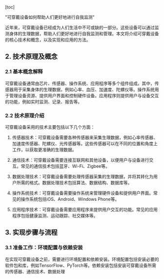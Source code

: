 
[toc]                    
                
                
"可穿戴设备如何帮助人们更好地进行自我监测"

近年来，可穿戴设备已经成为人们生活中不可或缺的一部分。这些设备可以通过监测身体的生理数据，帮助人们更好地进行自我监测和管理。本文将介绍可穿戴设备的核心技术和概念，以及实现和应用的方法。

## 2. 技术原理及概念

### 2.1 基本概念解释

可穿戴设备通常由芯片、传感器、操作系统、应用程序等多个组件组成。其中，传感器用于采集身体的生理数据，例如心率、血压、加速度、陀螺仪等。操作系统用于管理设备资源、提供用户界面和控制硬件设备。应用程序则提供用户与设备交互的功能，例如实时监测、记录、报告等。

### 2.2 技术原理介绍

可穿戴设备采用的技术主要包括以下几个方面：

1. 传感器技术：可穿戴设备需要各种传感器来采集生理数据，例如心率传感器、加速度传感器、陀螺仪、光传感器等。这些传感器可以在不同的位置和角度上工作，以获取更准确的生理数据。

2. 通信技术：可穿戴设备需要连接互联网和其他设备，以便用户与设备进行交互。常见的通信技术包括蓝牙、Wi-Fi、Zigbee等。

3. 数据处理技术：可穿戴设备需要处理传感器采集的生理数据，并将其转化为用户所需的格式。数据处理技术包括算法、数据结构、数据库等。

4. 操作系统技术：可穿戴设备需要操作系统来管理硬件设备和提供用户界面。常见的操作系统包括iOS、Android、Windows Phone等。

5. 应用程序技术：可穿戴设备需要应用程序来提供用户交互的功能。常见的应用程序包括健康监测、运动跟踪、社交媒体等。

## 3. 实现步骤与流程

### 3.1 准备工作：环境配置与依赖安装

在实现可穿戴设备之前，需要进行环境配置和依赖安装。环境配置包括安装必要的软件包和库，例如TensorFlow、PyTorch等。依赖安装包括安装可穿戴设备所需的传感器、通信技术、数据处理

